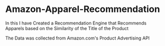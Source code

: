 # Amazon-Apparel-Recommendation

In this I have Created a Recommendation Engine that Recommends Apparels based on the Similarity of the Title of the Product

The Data was collected from Amazon.com's Product Advertising API


